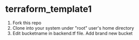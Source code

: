 # terraform_template1
1. Fork this repo 
2. Clone into your system under "root" user's home directory
3. Edit bucketname in backend.tf file. Add brand new bucket
